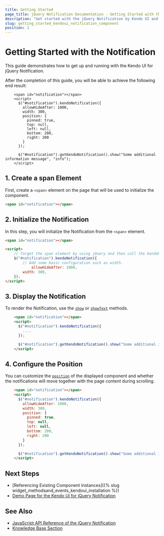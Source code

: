 ```yaml
---
title: Getting Started
page_title: jQuery Notification Documentation - Getting Started with the Notification
description: "Get started with the jQuery Notification by Kendo UI and learn how to create, initialize, and enable the component."
slug: getting_started_kendoui_notification_component
position: 1
---
```


# Getting Started with the Notification

This guide demonstrates how to get up and running with the Kendo UI for jQuery Notification.

After the completion of this guide, you will be able to achieve the following end result:

```dojo
    <span id="notification"></span>
    <script>
      $("#notification").kendoNotification({
        allowHideAfter: 1000,
        width: 300,
        position: {
          pinned: true,
          top: null,
          left: null,
          bottom: 200,
          right: 200
        }
      });

      $("#notification").getKendoNotification().show("Some additional information message", "info");
    </script>
```

## 1. Create a span Element

First, create a `<span>` element on the page that will be used to initialize the component.

```html
<span id="notification"></span>
```

## 2. Initialize the Notification

In this step, you will initialize the Notification from the `<span>` element.

```html
<span id="notification"></span>

<script>
    // Target the span element by using jQuery and then call the kendoNotification() method.
    $("#notification").kendoNotification({
        // Add some basic configuration such as width.
		    allowHideAfter: 1000,
        width: 300,
    });
</script>
```

## 3. Display the Notification

To render the Notification, use the [`show`](https://docs.telerik.com/kendo-ui/api/javascript/ui/notification/methods/show) or [`showText`](https://docs.telerik.com/kendo-ui/api/javascript/ui/notification/methods/showtext) methods.

```html
	<span id="notification"></span>
    <script>
      $("#notification").kendoNotification({
        ....
      });

      $("#notification").getKendoNotification().show("Some additional information message", "info");
    </script>
```

## 4. Configure the Position

You can customize the [`position`](https://docs.telerik.com/kendo-ui/api/javascript/ui/notification/configuration/position) of the displayed component and whether the notifications will move together with the page content during scrolling.

```html
	<span id="notification"></span>
    <script>
      $("#notification").kendoNotification({       
        allowHideAfter: 1000,
        width: 300,
        position: {
          pinned: true,
          top: null,
          left: null,
          bottom: 200,
          right: 200
        }
      });

      $("#notification").getKendoNotification().show("Some additional information message", "info");
    </script>
```


## Next Steps

* [Referencing Existing Component Instances]({% slug widget_methodsand_events_kendoui_installation %})
* [Demo Page for the Kendo UI for jQuery Notification](https://demos.telerik.com/kendo-ui/notification/index)

## See Also

* [JavaScript API Reference of the jQuery Notification](/api/javascript/ui/notification)
* [Knowledge Base Section](/knowledge-base)

<script>
  window.onload = function() {
    document.getElementsByClassName("btn-run")[0].click();
  }
</script>
